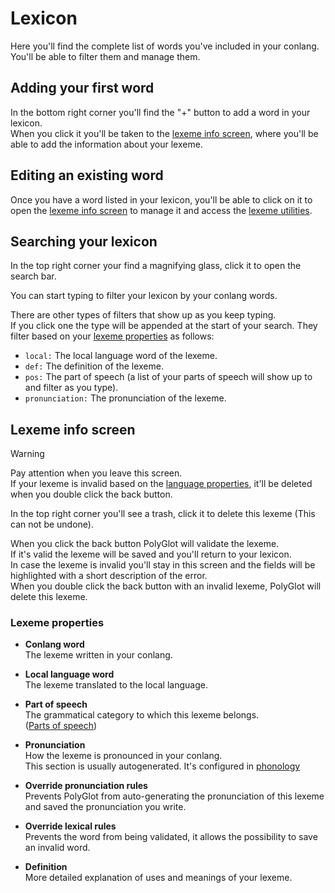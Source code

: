 # Lexicon  

Here you'll find the complete list of words you've included in your conlang.  
You'll be able to filter them and manage them.  

## Adding your first word  

In the bottom right corner you'll find the "+" button to add a word in your lexicon.  
When you click it you'll be taken to the [lexeme info screen](#lexeme-info-screen), where you'll be able to add the information about your lexeme.  

## Editing an existing word  

Once you have a word listed in your lexicon, you'll be able to click on it to open the [lexeme info screen](#lexeme-info-screen) to manage it and access the [lexeme utilities](lexeme-utilities.md).  

## Searching your lexicon  

In the top right corner your find a magnifying glass, click it to open the search bar.  

You can start typing to filter your lexicon by your conlang words.  

There are other types of filters that show up as you keep typing.  
If you click one the type will be appended at the start of your search.
They filter based on your [lexeme properties](#lexeme-properties) as follows:
- `local:` The local language word of the lexeme.  
- `def:` The definition of the lexeme.  
- `pos:` The part of speech (a list of your parts of speech will show up to and filter as you type).  
- `pronunciation:` The pronunciation of the lexeme.  

## Lexeme info screen  

<div class="admonition warning">  
	<p class="admonition-title">Warning</p>  
	<p>
		Pay attention when you leave this screen.  
		<br>
		If your lexeme is invalid based on the <a href="/android/properties">language properties</a>, 
		it'll be deleted when you double click the back button.  
	</p>  
</div>  

In the top right corner you'll see a trash, click it to delete this lexeme (This can not be undone).  

When you click the back button PolyGlot will validate the lexeme.  
If it's valid the lexeme will be saved and you'll return to your lexicon.  
In case the lexeme is invalid you'll stay in this screen and the fields will be highlighted with a short description of the error.  
When you double click the back button with an invalid lexeme, PolyGlot will delete this lexeme.  

### Lexeme properties  

- **Conlang word**  
	The lexeme written in your conlang.  

- **Local language word**  
	The lexeme translated to the local language.  

- **Part of speech**  
	The grammatical category to which this lexeme belongs.  
	([Parts of speech](pos.md))  

- **Pronunciation**  
	How the lexeme is pronounced in your conlang.  
	This section is usually autogenerated. It's configured in [phonology](phonology.md)  

- **Override pronunciation rules**  
	Prevents PolyGlot from auto-generating the pronunciation of this lexeme and saved the pronunciation you write.  

- **Override lexical rules**  
	Prevents the word from being validated, it allows the possibility to save an invalid word.  

- **Definition**  
	More detailed explanation of uses and meanings of your lexeme.  